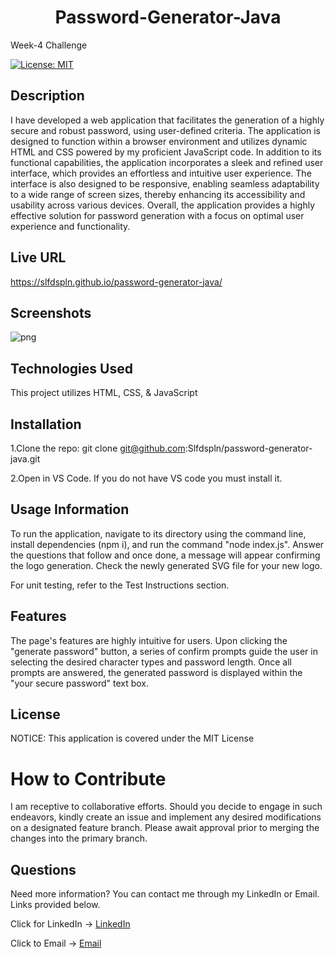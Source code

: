 ## <h1 align="center">Password-Generator-Java</h1>
Week-4 Challenge

[![License: MIT](https://img.shields.io/badge/License-MIT-yellow.svg)](https://opensource.org/licenses/MIT)


##  Description 
I have developed a web application that facilitates the generation of a highly secure and robust password, using user-defined criteria. The application is designed to function within a browser environment and utilizes dynamic HTML and CSS powered by my proficient JavaScript code. In addition to its functional capabilities, the application incorporates a sleek and refined user interface, which provides an effortless and intuitive user experience. The interface is also designed to be responsive, enabling seamless adaptability to a wide range of screen sizes, thereby enhancing its accessibility and usability across various devices. Overall, the application provides a highly effective solution for password generation with a focus on optimal user experience and functionality.
 
 ## Live URL
 
 https://slfdspln.github.io/password-generator-java/

## Screenshots 

![png](https://user-images.githubusercontent.com/121422214/226147433-8c36b61a-13e2-4f24-a8cf-38fa9999f2f3.jpeg)


## Technologies Used

This project utilizes HTML, CSS, & JavaScript

## Installation

1.Clone the repo: git clone git@github.com:Slfdspln/password-generator-java.git

2.Open in VS Code. If you do not have VS code you must install it.

## Usage Information

To run the application, navigate to its directory using the command line, install dependencies (npm i), and run the command "node index.js". Answer the questions that follow and once done, a message will appear confirming the logo generation. Check the newly generated SVG file for your new logo.

For unit testing, refer to the Test Instructions section.

## Features

The page's features are highly intuitive for users. Upon clicking the "generate password" button, a series of confirm prompts guide the user in selecting the desired character types and password length. Once all prompts are answered, the generated password is displayed within the "your secure password" text box.

## License

NOTICE: This application is covered under the MIT License

# How to Contribute 

I am receptive to collaborative efforts. Should you decide to engage in such endeavors, kindly create an issue and implement any desired modifications on a designated feature branch. Please await approval prior to merging the changes into the primary branch.

## Questions

Need more information? You can contact me through my LinkedIn or Email. Links provided below.

Click for LinkedIn -> [LinkedIn](https://www.linkedin.com/in/cristal-rivera-662b58248/)

Click to Email -> [Email](mailto:inaliaashanti@gmail.com?subject=[Email]%20Source%20Han%20Sans)

